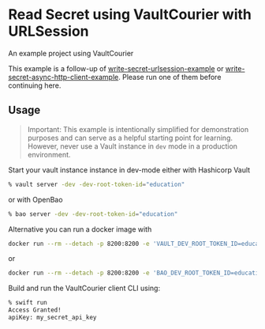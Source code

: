 #  Read Secret using VaultCourier with URLSession

An example project using VaultCourier

This example is a follow-up of [write-secret-urlsession-example](https://github.com/vault-courier/vault-courier-examples/tree/main/write-secret-urlsession-example) or [write-secret-async-http-client-example](https://github.com/vault-courier/vault-courier-examples/tree/main/write-secret-async-http-client-example). Please run one of them before continuing here.

## Usage

> Important: This example is intentionally simplified for demonstration purposes and can serve as a helpful starting point for learning. However, never use a Vault instance in `dev` mode in a production environment.

Start your vault instance instance in dev-mode either with Hashicorp Vault

```sh
% vault server -dev -dev-root-token-id="education"
```

or with OpenBao

```sh
% bao server -dev -dev-root-token-id="education"
```

Alternative you can run a docker image with

```sh
docker run --rm --detach -p 8200:8200 -e 'VAULT_DEV_ROOT_TOKEN_ID=education' hashicorp/vault:latest
```

or

```sh
docker run --rm --detach -p 8200:8200 -e 'BAO_DEV_ROOT_TOKEN_ID=education' openbao/openbao:latest
```


Build and run the VaultCourier client CLI using:

```sh
% swift run
Access Granted!
apiKey: my_secret_api_key
```
